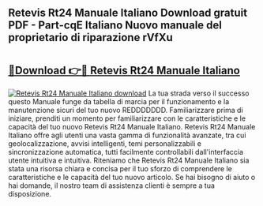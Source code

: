 ## Retevis Rt24 Manuale Italiano Download gratuit PDF - Part-cqE Italiano Nuovo manuale del proprietario di riparazione rVfXu

# <h2><a href="http://dfg59d2.blite.top/?on=Retevis+Rt24+Manuale+Italiano">🔗Download 👉🔴 Retevis Rt24 Manuale Italiano</a></h2>

[![Retevis Rt24 Manuale Italiano download](https://i.imgur.com/lujVjoI.png)](http://dfg59d2.blite.top/?on=Retevis+Rt24+Manuale+Italiano)
La tua strada verso il successo questo Manuale funge da tabella di marcia per il funzionamento e la manutenzione sicuri del tuo nuovo REDDDDDDD. Familiarizzare prima di iniziare, prenditi un momento per familiarizzare con le caratteristiche e le capacità del tuo nuovo Retevis Rt24 Manuale Italiano. Retevis Rt24 Manuale Italiano offre agli utenti una vasta gamma di funzionalità avanzate, tra cui geolocalizzazione, avvisi intelligenti, temi personalizzabili e sincronizzazione automatica, tutti facilmente controllabili dall'interfaccia utente intuitiva e intuitiva. Riteniamo che Retevis Rt24 Manuale Italiano sia stata una risorsa chiara e concisa per il tuo sforzo di comprendere le caratteristiche e le capacità del tuo nuovo articolo. Se hai bisogno di aiuto o hai domande, il nostro team di assistenza clienti è sempre a tua disposizione.
